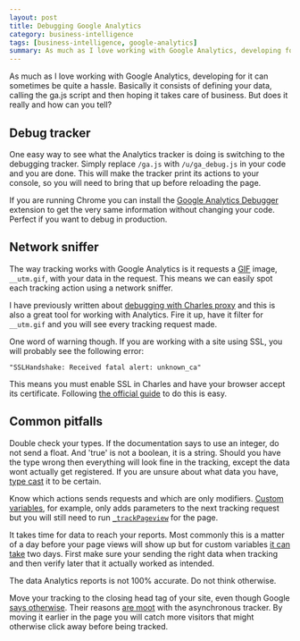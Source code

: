 ```yaml
---
layout: post
title: Debugging Google Analytics
category: business-intelligence
tags: [business-intelligence, google-analytics]
summary: As much as I love working with Google Analytics, developing for it can sometimes be quite a hassle. Basically it consists of defining your data, calling the ga.js script and then hoping it takes care of business. But does it really and how can you tell?
---
```

As much as I love working with Google Analytics, developing for it can sometimes be quite a hassle. Basically it consists of defining your data, calling the ga.js script and then hoping it takes care of business. But does it really and how can you tell?

## Debug tracker

One easy way to see what the Analytics tracker is doing is switching to the debugging tracker. Simply replace `/ga.js` with `/u/ga_debug.js` in your code and you are done. This will make the tracker print its actions to your console, so you will need to bring that up before reloading the page.

If you are running Chrome you can install the [Google Analytics Debugger](https://chrome.google.com/webstore/detail/jnkmfdileelhofjcijamephohjechhna) extension to get the very same information without changing your code. Perfect if you want to debug in production.

## Network sniffer

The way tracking works with Google Analytics is it requests a [GIF](http://en.wikipedia.org/wiki/Graphics_Interchange_Format) image, `__utm.gif`, with your data in the request. This means we can easily spot each tracking action using a network sniffer.

I have previously written about [debugging with Charles proxy](/development/monitor-and-debug-with-charles-proxy) and this is also a great tool for working with Analytics. Fire it up, have it filter for `__utm.gif` and you will see every tracking request made.

One word of warning though. If you are working with a site using SSL, you will probably see the following error:

    "SSLHandshake: Received fatal alert: unknown_ca"

This means you must enable SSL in Charles and have your browser accept its certificate. Following [the official guide](http://www.charlesproxy.com/documentation/using-charles/ssl-certificates/) to do this is easy.

## Common pitfalls

Double check your types. If the documentation says to use an integer, do not send a float. And 'true' is not a boolean, it is a string. Should you have the type wrong then everything will look fine in the tracking, except the data wont actually get registered. If you are unsure about what data you have, [type cast](http://jibbering.com/faq/notes/type-conversion/) it to be certain.

Know which actions sends requests and which are only modifiers. [Custom variables](/business-intelligence/language-prefix-and-google-analytics), for example, only adds parameters to the next tracking request but you will still need to run [`_trackPageview`](http://code.google.com/apis/analytics/docs/gaJS/gaJSApiBasicConfiguration.html#_gat.GA_Tracker_._trackPageview) for the page.

It takes time for data to reach your reports. Most commonly this is a matter of a day before your page views will show up but for custom variables [it can take](https://www.google.com/support/forum/p/Google+Analytics/thread?tid=210c60def4c05e19) two days. First make sure your sending the right data when tracking and then verify later that it actually worked as intended.

The data Analytics reports is not 100% accurate. Do not think otherwise.

Move your tracking to the closing head tag of your site, even though Google [says otherwise](http://www.google.com/support/analytics/bin/answer.py?hl=en&answer=55574). Their reasons [are moot](http://stackoverflow.com/questions/3694356/does-there-exist-a-reason-to-put-google-analytics-in-head-and-not-in-body/3695553#3695553) with the asynchronous tracker. By moving it earlier in the page you will catch more visitors that might otherwise click away before being tracked.
